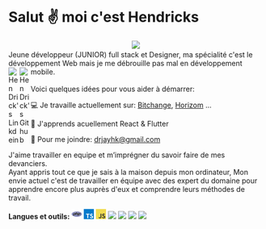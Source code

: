 # Salut ✌️ moi c'est Hendricks
<center><img height="100" src="https://avatars.githubusercontent.com/u/62672799?s=400&u=2572b4af467a2e837cb03ad616a042b562120fd7&v=4"></center>
Jeune développeur (JUNIOR) full stack et Designer, ma spécialité c'est le développement Web mais je me débrouille pas mal en développement mobile.

<a href="http://linkedin.com/in/hamien-jean-l-b0b86aa9">
  <img align="left" alt="Hen Drick's Linkdein" width="22px" src="https://cdn.jsdelivr.net/npm/simple-icons@v3/icons/linkedin.svg" />
</a>
<a href="https://github.com/Hen-Dricks/">
  <img align="left" alt="Hen Drick's Github" width="22px" src="https://cdn.jsdelivr.net/npm/simple-icons@v3/icons/github.svg" />
</a>
<br>
<br>
Voici quelques idées pour vous aider à démarrer:


💻 Je travaille actuellement sur: [Bitchange](https://www.bitchange.ci), [Horizom](https://horizom.github.io/) ...
                
📕 J'apprends acuellement React & Flutter

📮 Pour me joindre: drjayhk@gmail.com

J'aime travailler en equipe et m’imprégner du savoir faire de mes devanciers.
<br>
Ayant appris tout ce que je sais à la maison depuis mon ordinateur, Mon envie actuel c'est de travailler en équipe avec des expert du domaine pour apprendre encore plus auprès d'eux et comprendre leurs méthodes de travail.

**Langues et outils:**
<code><img height="20" src="https://raw.githubusercontent.com/github/explore/80688e429a7d4ef2fca1e82350fe8e3517d3494d/topics/php/php.png"></code>
<code><img height="20" src="https://raw.githubusercontent.com/github/explore/80688e429a7d4ef2fca1e82350fe8e3517d3494d/topics/typescript/typescript.png"></code>
<code><img height="20" src="https://raw.githubusercontent.com/github/explore/80688e429a7d4ef2fca1e82350fe8e3517d3494d/topics/javascript/javascript.png"></code>
<code><img height="20" src="https://cdn.worldvectorlogo.com/logos/visual-studio-code-1.svg"></code>
<code><img height="20" src="https://byfeel.info/wp-content/uploads/2015/02/css-html2-e1517475681211.png"></code>
<code><img height="20" src="https://tech.pelmorex.com/wp-content/uploads/2020/10/flutter.png"></code>
<code><img height="20" src="https://www.seekpng.com/png/detail/80-803597_io-is-compatible-with-all-javascript-frameworks-and.png"></code>
